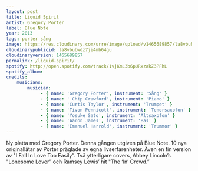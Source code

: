 ```yaml
---
layout: post
title: Liquid Spirit
artist: Gregory Porter
label: Blue Note
year: 2013
tags: porter sång
image: https://res.cloudinary.com/urre/image/upload/v1465689857/la8vbubwdz7ji4mb64gu.jpg
cloudinarypublicid: la8vbubwdz7ji4mb64gu
cloudinaryversion: 1465689857
permalink: /liquid-spirit/
spotify: http://open.spotify.com/track/1vjKmL3b6pURxzakZ3PFhL
spotify_album: 
credits:
    musicians:
        musician:
             - { name: 'Gregory Porter', instrument: 'Sång' }
             - { name: ' Chip Crawford', instrument: 'Piano' }
             - { name: 'Curtis Taylor', instrument: 'Trumpet' }
             - { name: 'Tivon Pennicott', instrument: 'Tenorsaxofon' }
             - { name: 'Yosuke Sato', instrument: 'Altsaxofon' }
             - { name: 'Aaron James', instrument: 'Bas' }
             - { name: 'Emanuel Harrold', instrument: 'Trummor' }
---
```


Ny platta med Gregory Porter. Denna gången utgiven på Blue Note. 10 nya originallåtar av Porter präglade av egna livserfarenheter. Även en fin version av "I Fall In Love Too Easily”. Två ytterligare covers, Abbey Lincoln’s "Lonesome Lover” och Ramsey Lewis’ hit "The ‘In’ Crowd.”